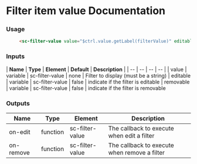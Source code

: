 # Filter item value Documentation

### Usage
```html
     <sc-filter-value value="$ctrl.value.getLabel(filterValue)" editable="$ctrl.editable" removable="!($first && $last)" on-edit="$ctrl.edit($index, value)"  on-remove="$ctrl.remove($index)"></sc-filter-value>
```

### Inputs

| **Name** | **Type** | **Element** | **Default** | **Description** |
| -- | -- | -- | -- |
| value | variable | sc-filter-value | none | Filter to display (must be a string)
| editable | variable | sc-filter-value | false | indicate if the filter is editable
| removable | variable | sc-filter-value | false | indicate if the filter is removable


### Outputs

| **Name** | **Type** | **Element** | **Description** |
| -- | -- | -- | -- |
| on-edit | function | sc-filter-value  | The callback to execute when edit a filter |
| on-remove | function | sc-filter-value  | The callback to execute when remove a filter |
